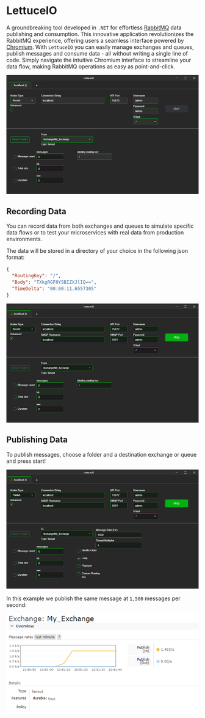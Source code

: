 # LettuceIO

A groundbreaking tool developed in `.NET` for effortless
[RabbitMQ](https://rabbitmq-website.pages.dev) data publishing and consumption.
This innovative application revolutionizes the RabbitMQ experience,
offering users a seamless interface powered by
[Chromium](https://www.chromium.org/chromium-projects).
With `LettuceIO` you can easily manage exchanges and queues,
publish messages and consume data - all without writing a single line of code.
Simply navigate the intuitive Chromium interface to streamline your data flow,
making RabbitMQ operations as easy as point-and-click.

![Lettuce.IO Example](/.docs/images/lettuce-io-view.PNG)

## Recording Data

You can record data from both exchanges and queues to simulate specific data
flows or to test your microservices with real data from
production environments.

The data will be stored in a directory of your choice in the following
json format:

```json
{
  "RoutingKey": "/",
  "Body": "TXkgRGF0YSBIZXJlIQ==",
  "TimeDelta": "00:00:11.6557305"
}
```

![Recoding data using Lettuce.IO](/.docs/images/lettuce-io-recording.PNG)

## Publishing Data

To publish messages, choose a folder and a destination exchange or queue
and press start!

![Publishing data using Lettuce.IO](/.docs/images/lettuce-io-publishing.PNG)

In this example we publish the same message at `1,500` messages per second:

![RabbitMQ Exchange Example](/.docs/images/rabbitmq-publishing-to-an-exchange.PNG)
